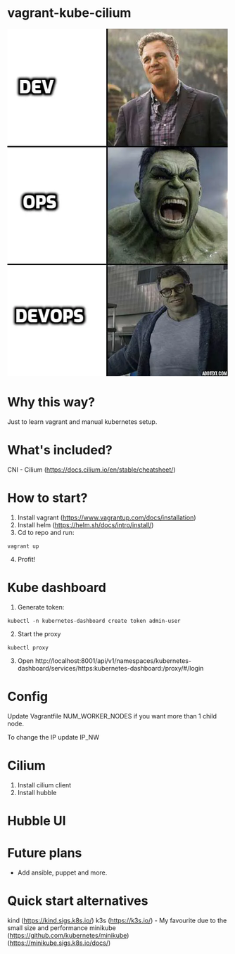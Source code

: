 # vagrant-kube-cilium
![error](images/devops-meme.webp)

# Why this way?
Just to learn vagrant and manual kubernetes setup.

# What's included?
CNI - Cilium (https://docs.cilium.io/en/stable/cheatsheet/)

# How to start?
1. Install vagrant (https://www.vagrantup.com/docs/installation)
2. Install helm (https://helm.sh/docs/intro/install/)
3. Cd to repo and run:
```
vagrant up
```
4. Profit!

# Kube dashboard 
1. Generate token:
```
kubectl -n kubernetes-dashboard create token admin-user
```
2. Start the proxy
```
kubectl proxy
```
3. Open
http://localhost:8001/api/v1/namespaces/kubernetes-dashboard/services/https:kubernetes-dashboard:/proxy/#/login

# Config
Update Vagrantfile NUM_WORKER_NODES if you want more than 1 child node.

To change the IP update IP_NW

# Cilium
1. Install cilium client
2. Install hubble 

# Hubble UI

# Future plans
- Add ansible, puppet and more.

# Quick start alternatives
kind (https://kind.sigs.k8s.io/)
k3s (https://k3s.io/) - My favourite due to the small size and performance
minikube (https://github.com/kubernetes/minikube) (https://minikube.sigs.k8s.io/docs/)